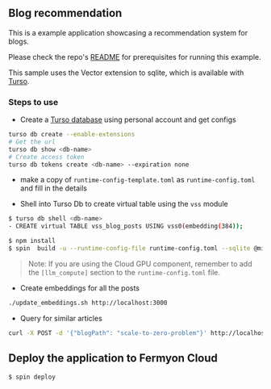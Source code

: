 ## Blog recommendation 

This is a example application showcasing a recommendation system for blogs.

Please check the repo's [README](../README.md#prerequisites) for prerequisites for running this example.

This sample uses the Vector extension to sqlite, which is available with [Turso](https://turso.tech/).

### Steps to use

- Create a [Turso database](https://turso.tech/) using personal account and get configs

```bash
turso db create --enable-extensions
# Get the url
turso db show <db-name>
# Create access token
turso db tokens create <db-name> --expiration none 
```

- make a copy of `runtime-config-template.toml` as `runtime-config.toml`  and fill in the details 

- Shell into Turso Db to create virtual table using the `vss` module

```bash
$ turso db shell <db-name>
- CREATE virtual TABLE vss_blog_posts USING vss0(embedding(384));
```

```bash
$ npm install
$ spin  build -u --runtime-config-file runtime-config.toml --sqlite @migrations.sql
```

> Note: If you are using the Cloud GPU component, remember to add the `[llm_compute]` section to the `runtime-config.toml` file.

- Create embeddings for all the posts

```bash
./update_embeddings.sh http://localhost:3000
```

- Query for similar articles

```bash
curl -X POST -d '{"blogPath": "scale-to-zero-problem"}' http://localhost:3000/getRecommendations
```

## Deploy the application to Fermyon Cloud

```bash
$ spin deploy
```
